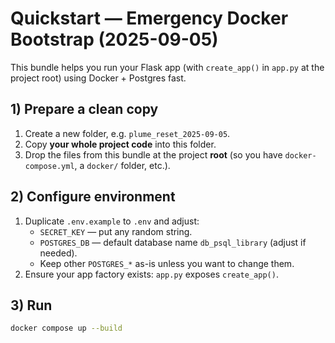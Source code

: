# Quickstart — Emergency Docker Bootstrap (2025-09-05)

This bundle helps you run your Flask app (with `create_app()` in `app.py` at the project root) using Docker + Postgres fast.

## 1) Prepare a clean copy
1. Create a new folder, e.g. `plume_reset_2025-09-05`.
2. Copy **your whole project code** into this folder.
3. Drop the files from this bundle at the project **root** (so you have `docker-compose.yml`, a `docker/` folder, etc.).

## 2) Configure environment
1. Duplicate `.env.example` to `.env` and adjust:
   - `SECRET_KEY` — put any random string.
   - `POSTGRES_DB` — default database name `db_psql_library` (adjust if needed).
   - Keep other `POSTGRES_*` as-is unless you want to change them.
2. Ensure your app factory exists: `app.py` exposes `create_app()`.

## 3) Run
```bash
docker compose up --build
